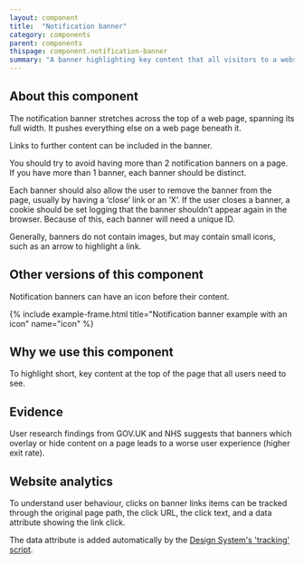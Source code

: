 ```yaml
---
layout: component
title:  "Notification banner"
category: components
parent: components
thispage: component.notification-banner
summary: "A banner highlighting key content that all visitors to a website will need to see."
---
```

## About this component
The notification banner stretches across the top of a web page, spanning its full width. It pushes everything else on a web page beneath it.

Links to further content can be included in the banner.

You should try to avoid having more than 2 notification banners on a page. If you have more than 1 banner, each banner should be distinct.

Each banner should also allow the user to remove the banner from the page, usually by having a ‘close’ link or an ‘X’. If the user closes a banner, a cookie should be set logging that the banner shouldn’t appear again in the browser. Because of this, each banner will need a unique ID.

Generally, banners do not contain images, but may contain small icons, such as an arrow to highlight a link.

## Other versions of this component

Notification banners can have an icon before their content.

{% include example-frame.html title="Notification banner example with an icon" name="icon" %}

## Why we use this component
To highlight short, key content at the top of the page that all users need to see.

## Evidence
User research findings from GOV.UK and NHS suggests that banners which overlay or hide content on a page leads to a worse user experience (higher exit rate).

## Website analytics
To understand user behaviour, clicks on banner links items can be tracked through the original page path, the click URL, the click text, and a data attribute showing the link click.

The data attribute is added automatically by the [Design System's 'tracking' script](/guidance/tracking/#notification-banner).
